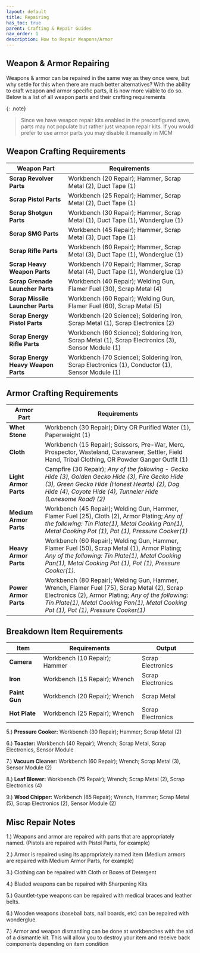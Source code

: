 ```yaml
---
layout: default
title: Repairing
has_toc: true
parent: Crafting & Repair Guides
nav_order: 1
description: How to Repair Weapons/Armor
---
```

## **Weapon & Armor Repairing**
Weapons & armor can be repaired in the same way as they once were, but why settle for this when there are much better alternatives? With the ability to craft weapon and armor specific parts, it is now more viable to do so. Below is a list of all weapon parts and their crafting requirements

{: .note}
> Since we have weapon repair kits enabled in the preconfigured save, parts may not populate but rather just weapon repair kits. If you would prefer to use armor parts you may disable it manually in MCM

## **Weapon Crafting Requirements**

|Weapon Part|Requirements|
|--|--|
|**Scrap Revolver Parts**|Workbench (20 Repair); Hammer, Scrap Metal (2), Duct Tape (1)|
|**Scrap Pistol Parts**|Workbench (25 Repair); Hammer, Scrap Metal (2), Duct Tape (1)|
|**Scrap Shotgun Parts**|Workbench (30 Repair); Hammer, Scrap Metal (1), Duct Tape (1), Wonderglue (1)|
|**Scrap SMG Parts**|Workbench (45 Repair); Hammer, Scrap Metal (3), Duct Tape (1)|
|**Scrap Rifle Parts**|Workbench (60 Repair); Hammer, Scrap Metal (3), Duct Tape (1), Wonderglue (1)|
|**Scrap Heavy Weapon Parts**|Workbench (70 Repair); Hammer, Scrap Metal (4), Duct Tape (1), Wonderglue (1)|  
|**Scrap Grenade Launcher Parts**|Workbench (40 Repair); Welding Gun, Flamer Fuel (30), Scrap Metal (4)|
|**Scrap Missile Launcher Parts**|Workbench (60 Repair); Welding Gun, Flamer Fuel (60), Scrap Metal (5)|  
|**Scrap Energy Pistol Parts**|Workbench (20 Science); Soldering Iron, Scrap Metal (1), Scrap Electronics (2)|
|**Scrap Energy Rifle Parts**|Workbench (60 Science); Soldering Iron, Scrap Metal (1), Scrap Electronics (3), Sensor Module (1)|
|**Scrap Energy Heavy Weapon Parts**|Workbench (70 Science); Soldering Iron, Scrap Electronics (1), Conductor (1), Sensor Module (1)|

## **Armor Crafting Requirements**

|Armor Part|Requirements|
|--|--|
|**Whet Stone**|Workbench (30 Repair); Dirty OR Purified Water (1), Paperweight (1)|
|**Cloth**|Workbench (15 Repair); Scissors, Pre-War, Merc, Prospector, Wasteland, Caravaneer, Settler, Field Hand, Tribal Clothing, OR Powder Ganger Outfit (1)|
|**Light Armor Parts**| Campfire (30 Repair); _Any of the following - Gecko Hide (3), Golden Gecko Hide (3), Fire Gecko Hide (3), Green Gecko Hide (Honest Hearts) (2), Dog Hide (4), Coyote Hide (4), Tunneler Hide (Lonesome Road) (2)_|
|**Medium Armor Parts**|Workbench (45 Repair); Welding Gun, Hammer, Flamer Fuel (25), Cloth (2), Armor Plating; _Any of the following: Tin Plate(1), Metal Cooking Pan(1), Metal Cooking Pot (1), Pot (1), Pressure Cooker(1)_|
|**Heavy Armor Parts**|Workbench (60 Repair); Welding Gun, Hammer, Flamer Fuel (50), Scrap Metal (1), Armor Plating; _Any of the following: Tin Plate(1), Metal Cooking Pan(1), Metal Cooking Pot (1), Pot (1), Pressure Cooker(1)_.
|**Power Armor Parts**|Workbench (80 Repair); Welding Gun, Hammer, Wrench, Flamer Fuel (75), Scrap Metal (2), Scrap Electronics (2), Armor Plating; _Any of the following: Tin Plate(1), Metal Cooking Pan(1), Metal Cooking Pot (1), Pot (1), Pressure Cooker(1)_|

## **Breakdown Item Requirements**

|Item|Requirements|Output|
|--|--|--|
|**Camera**|Workbench (10 Repair); Hammer|Scrap Electronics|
|**Iron**|Workbench (15 Repair); Wrench|Scrap Electronics|
|**Paint Gun**|Workbench (20 Repair); Wrench|Scrap Metal|
|**Hot Plate**|Workbench (25 Repair); Wrench|Scrap Electronics|

5.) **Pressure Cooker:** Workbench (30 Repair); Hammer; Scrap Metal (2)

6.) **Toaster:** Workbench (40 Repair); Wrench; Scrap Metal, Scrap Electronics, Sensor Module

7.) **Vacuum Cleaner:** Workbench (60 Repair); Wrench; Scrap Metal (3), Sensor Module (2)

8.) **Leaf Blower:** Workbench (75 Repair); Wrench; Scrap Metal (2), Scrap Electronics (4)

9.) **Wood Chipper:** Workbench (85 Repair); Wrench, Hammer; Scrap Metal (5), Scrap Electronics (2), Sensor Module (2)

## **Misc Repair Notes**

1.) Weapons and armor are repaired with parts that are appropriately named. (Pistols are repaired with Pistol Parts, for example)

2.) Armor is repaired using its appropriately named item (Medium armors are repaired with Medium Armor Parts, for example)

3.) Clothing can be repaired with Cloth or Boxes of Detergent

4.) Bladed weapons can be repaired with Sharpening Kits

5.) Gauntlet-type weapons can be repaired with medical braces and leather belts.

6.) Wooden weapons (baseball bats, nail boards, etc) can be repaired with wonderglue.

7.) Armor and weapon dismantling can be done at workbenches with the aid of a dismantle kit. This will allow you to destroy your item and receive back components depending on item condition
